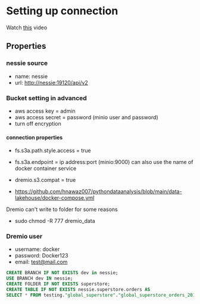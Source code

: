 # Setting up connection

Watch [this](https://www.youtube.com/watch?v=G_dbypufGXc) video

## Properties

### nessie source

- name: nessie
- url: <http://nessie:19120/api/v2>

### Bucket setting in advanced

- aws access key = admin
- aws access secret = password (minio user and password)
- turn off encryption

#### connection properties

- fs.s3a.path.style.access = true
- fs.s3a.endpoint = ip address:port (minio:9000) can also use the name of docker container service
- dremio.s3.compat = true

- <https://github.com/hnawaz007/pythondataanalysis/blob/main/data-lakehouse/docker-compose.yml>

Dremio can't write to folder for some reasons

- sudo chmod -R 777 dremio_data

### Dremio user

- username: docker
- password: Docker123
- email: <test@mail.com>

```sql
CREATE BRANCH IF NOT EXISTS dev in nessie;
USE BRANCH dev IN nessie;
CREATE FOLDER IF NOT EXISTS superstore;
CREATE TABLE IF NOT EXISTS nessie.superstore.orders AS
SELECT * FROM testing."global_superstore"."global_superstore_orders_2018.csv";
```
